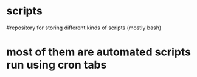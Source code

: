 # scripts
#repository for storing different kinds of scripts (mostly bash)
# most of them are automated scripts run using cron tabs

